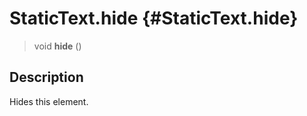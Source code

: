 StaticText.hide {#StaticText.hide}
===============

> void **hide** ()

Description
-----------

Hides this element.
